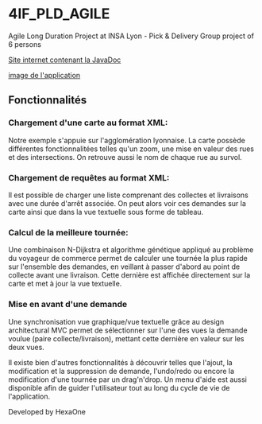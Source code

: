 # 4IF_PLD_AGILE
Agile Long Duration Project at INSA Lyon - Pick &amp; Delivery
Group project of 6 persons

[Site internet contenant la JavaDoc](http://agile.hexaone.fr/)

[image de l'application](./app.png)

## Fonctionnalités

### Chargement d'une carte au format XML:
Notre exemple s'appuie sur l'agglomération lyonnaise. La carte possède différentes fonctionnalitées telles qu'un zoom, une mise en valeur des rues et des intersections. On retrouve aussi le nom de chaque rue au survol.

### Chargement de requêtes au format XML:
Il est possible de charger une liste comprenant des collectes et livraisons avec une durée d'arrêt associée. On peut alors voir ces demandes sur la carte ainsi que dans la vue textuelle sous forme de tableau.

### Calcul de la meilleure tournée:
Une combinaison N-Dijkstra et algorithme génétique appliqué au problème du voyageur de commerce permet de calculer une tournée la plus rapide sur l'ensemble des demandes, en veillant à passer d'abord au point de collecte avant une livraison. Cette dernière est affichée directement sur la carte et met à jour la vue textuelle.

### Mise en avant d'une demande
Une synchronisation vue graphique/vue textuelle grâce au design architectural MVC permet de sélectionner sur l'une des vues la demande voulue (paire collecte/livraison), mettant cette dernière en valeur sur les deux vues.

Il existe bien d'autres fonctionnalités à découvrir telles que l'ajout, la modification et la suppression de demande, l'undo/redo ou encore la modification d'une tournée par un drag'n'drop. Un menu d'aide est aussi disponible afin de guider l'utilisateur tout au long du cycle de vie de l'application.

Developed by HexaOne
